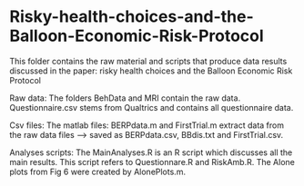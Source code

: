 # Risky-health-choices-and-the-Balloon-Economic-Risk-Protocol

This folder contains the raw material and scripts that produce data results discussed in the paper: risky health choices and the Balloon Economic Risk Protocol

Raw data:
The folders BehData and MRI contain the raw data. Questionnaire.csv stems from Qualtrics and contains all questionnaire data.

Csv files:
The matlab files: BERPdata.m and FirstTrial.m extract data from the raw data files --> saved as BERPdata.csv, BBdis.txt and FirstTrial.csv.

Analyses scripts:
The MainAnalyses.R is an R script which discusses all the main results. This script refers to Questionnare.R and RiskAmb.R.
The Alone plots from Fig 6 were created by AlonePlots.m.

